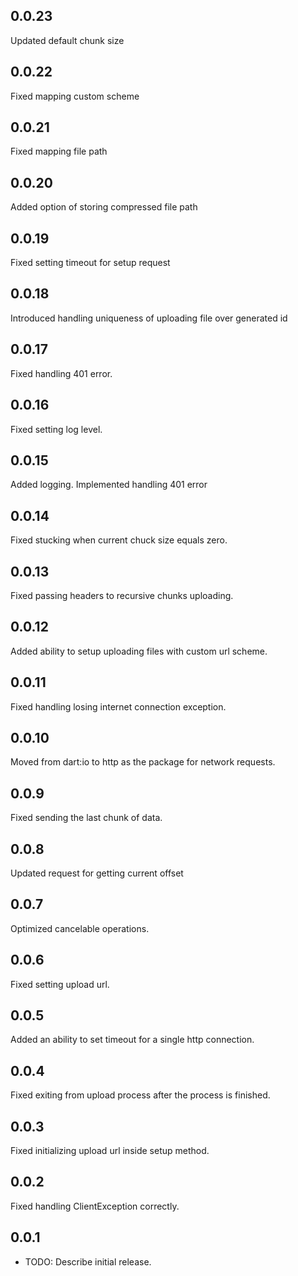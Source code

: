 ## 0.0.23

Updated default chunk size

## 0.0.22

Fixed mapping custom scheme

## 0.0.21

Fixed mapping file path

## 0.0.20

Added option of storing compressed file path

## 0.0.19

Fixed setting timeout for setup request

## 0.0.18

Introduced handling uniqueness of uploading file over generated id  

## 0.0.17

Fixed handling 401 error.

## 0.0.16

Fixed setting log level.

## 0.0.15

Added logging. Implemented handling 401 error

## 0.0.14

Fixed stucking when current chuck size equals zero.

## 0.0.13

Fixed passing headers to recursive chunks uploading.

## 0.0.12

Added ability to setup uploading files with custom url scheme.

## 0.0.11

Fixed handling losing internet connection exception.

## 0.0.10

Moved from dart:io to http as the package for network requests.

## 0.0.9

Fixed sending the last chunk of data.

## 0.0.8

Updated request for getting current offset

## 0.0.7

Optimized cancelable operations.

## 0.0.6

Fixed setting upload url.

## 0.0.5

Added an ability to set timeout for a single http connection.

## 0.0.4

Fixed exiting from upload process after the process is finished.

## 0.0.3

Fixed initializing upload url inside setup method.

## 0.0.2

Fixed handling ClientException correctly.

## 0.0.1

* TODO: Describe initial release.
